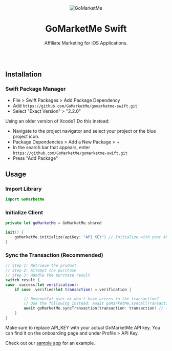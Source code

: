 <div align="center">
    <img src="https://static.gomarketme.net/assets/gmm-icon.png" alt="GoMarketMe"/>
    <br>
    <h1>GoMarketMe Swift</h1>
    <p>Affiliate Marketing for iOS Applications.</p>
    <br>
    <br>
</div>


## Installation

### Swift Package Manager

- File > Swift Packages > Add Package Dependency
- Add `https://github.com/GoMarketMe/gomarketme-swift.git`
- Select "Exact Version" > "2.2.0"



Using an older version of Xcode? Do this instead:

- Navigate to the project navigator and select your project or the blue project icon.
- Package Dependencies > Add a New Package > +
- In the search bar that appears, enter `https://github.com/GoMarketMe/gomarketme-swift.git`
- Press "Add Package"

## Usage

### Import Library

```swift
import GoMarketMe
```

### Initialize Client

```swift
private let goMarketMe = GoMarketMe.shared

init() {
    goMarketMe.initialize(apiKey: "API_KEY") // Initialize with your API key
}
```

### Sync the Transaction (Recommended)

```swift
// Step 1: Retrieve the product
// Step 2: Attempt the purchase
// Step 3: Handle the purchase result
switch result { 
case .success(let verification):
    if case .verified(let transaction) = verification {

        // RevenueCat user or don't have access to the transaction? 
        // Use the following instead: await goMarketMe.syncAllTransactions().
        await goMarketMe.syncTransaction(transaction: transaction) // <- add this line for faster processing
    }
}
```

Make sure to replace API_KEY with your actual GoMarketMe API key. You can find it on the onboarding page and under Profile > API Key.

Check out our <a href="https://github.com/GoMarketMe/gomarketme-swift-sample-app" target="_blank">sample app</a> for an example.